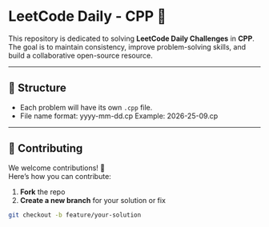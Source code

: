 # LeetCode Daily - CPP 🚀

This repository is dedicated to solving **LeetCode Daily Challenges** in **CPP**.  
The goal is to maintain consistency, improve problem-solving skills, and build a collaborative open-source resource.

---

## 📌 Structure

- Each problem will have its own `.cpp` file.  
- File name format: yyyy-mm-dd.cp
Example:  2026-25-09.cp
---

## 🤝 Contributing

We welcome contributions! 🎉  
Here’s how you can contribute:

1. **Fork** the repo  
2. **Create a new branch** for your solution or fix  
 ```bash
 git checkout -b feature/your-solution
